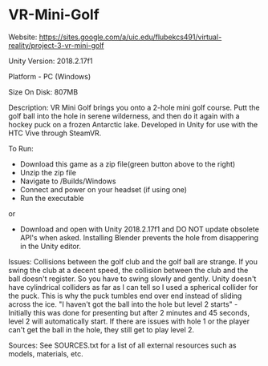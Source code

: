 # VR-Mini-Golf

Website: https://sites.google.com/a/uic.edu/flubekcs491/virtual-reality/project-3-vr-mini-golf

Unity Version: 2018.2.17f1

Platform - PC (Windows)

Size On Disk: 807MB


Description:
VR Mini Golf brings you onto a 2-hole mini golf course. Putt the golf ball into the hole in serene wilderness, and then do it again with a hockey puck on a frozen Antarctic lake.
Developed in Unity for use with the HTC Vive through SteamVR.

To Run:
- Download this game as a zip file(green button above to the right)
- Unzip the zip file
- Navigate to /Builds/Windows
- Connect and power on your headset (if using one)
- Run the executable

or 

- Download and open with Unity 2018.2.17f1 and DO NOT update obsolete API's when asked. Installing Blender prevents the hole from disappering in the Unity editor.

Issues: 
Collisions between the golf club and the golf ball are strange. If you swing the club at a decent speed, the collision between the club and the ball doesn't register. So you have to swing slowly and gently.
Unity doesn't have cylindrical colliders as far as I can tell so I used a spherical collider for the puck. This is why the puck tumbles end over end instead of sliding across the ice.
"I haven't got the ball into the hole but level 2 starts" - Initially this was done for presenting but after 2 minutes and 45 seconds, level 2 will automatically start. If there are issues with hole 1 or the player can't get the ball in the hole, they still get to play level 2.

Sources:
See SOURCES.txt for a list of all external resources such as models, materials, etc.
